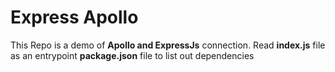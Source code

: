 # Express Apollo 

This Repo is a demo of **Apollo and ExpressJs** connection. Read **index.js** file as an entrypoint **package.json** file to list out dependencies